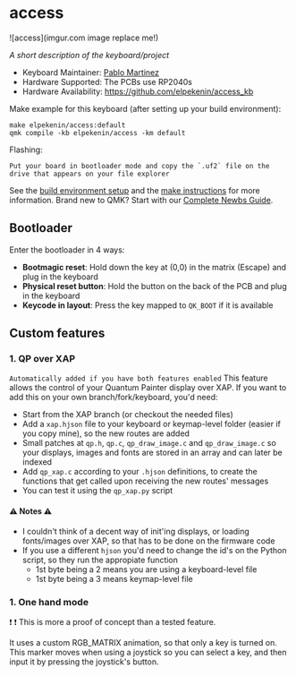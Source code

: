 # access

![access](imgur.com image replace me!)

*A short description of the keyboard/project*

* Keyboard Maintainer: [Pablo Martinez](https://github.com/elpekenin)
* Hardware Supported: The PCBs use RP2040s
* Hardware Availability: https://github.com/elpekenin/access_kb

Make example for this keyboard (after setting up your build environment):

    make elpekenin/access:default
    qmk compile -kb elpekenin/access -km default

Flashing:

    Put your board in bootloader mode and copy the `.uf2` file on the drive that appears on your file explorer

See the [build environment setup](https://docs.qmk.fm/#/getting_started_build_tools) and the [make instructions](https://docs.qmk.fm/#/getting_started_make_guide) for more information. Brand new to QMK? Start with our [Complete Newbs Guide](https://docs.qmk.fm/#/newbs).

## Bootloader

Enter the bootloader in 4 ways:

* **Bootmagic reset**: Hold down the key at (0,0) in the matrix (Escape) and plug in the keyboard
* **Physical reset button**: Hold the button on the back of the PCB and plug in the keyboard
* **Keycode in layout**: Press the key mapped to `QK_BOOT` if it is available

## Custom features
### 1. QP over XAP
`Automatically added if you have both features enabled`
This feature allows the control of your Quantum Painter display over XAP.
If you want to add this on your own branch/fork/keyboard, you'd need:
- Start from the XAP branch (or checkout the needed files)
- Add a `xap.hjson` file to your keyboard or keymap-level folder (easier if you copy mine), so the new routes are added
- Small patches at `qp.h`, `qp.c`, `qp_draw_image.c` and `qp_draw_image.c` so your displays, images and fonts are stored in an array and can later be indexed
- Add `qp_xap.c` according to your `.hjson` definitions, to create the functions that get called upon receiving the new routes' messages
- You can test it using the `qp_xap.py` script

#### :warning:  Notes :warning:
- I couldn't think of a decent way of init'ing displays, or loading fonts/images over XAP, so that has to be done on the firmware code
- If you use a different `hjson` you'd need to change the id's on the Python script, so they run the appropiate function
    - 1st byte being a 2 means you are using a keyboard-level file
    - 1st byte being a 3 means keymap-level file

### 1. One hand mode
:exclamation: :exclamation: This is more a proof of concept than a tested feature.

It uses a custom RGB_MATRIX animation, so that only a key is turned on. This marker moves when using a joystick so you can select a key, and then input it by pressing the joystick's button.
